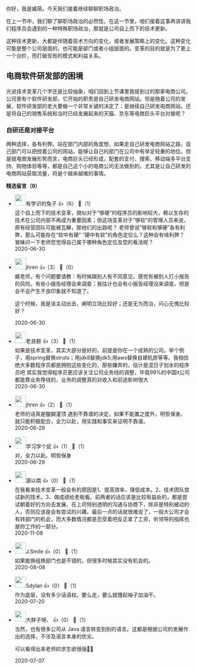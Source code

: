 你好，我是臧萌。今天我们接着继续聊聊职场政治。

在上一节中，我们聊了聊职场政治的必然性。在这一节里，咱们接着这事再讲讲我们程序员会遇到的一种特殊职场政治，那就是公司自上而下的技术更新。

这种技术更新，大都是伴随着技术方向的变化，或者发展策略上的变化。这种变化可能是整个公司层面的，也可能是部门或者小组层面的。变革的目的就是为了更上一个台阶，而打破现有的模式和利益关系。

## 电商软件研发部的困境

光说技术变革几个字还是比较抽象，咱们回到上节课里我提到过的那家电商公司。公司里有个软件研发部，它开始的职责是自己研发电商网站。但是随着公司的发展，软件研发部的老大要做一个非常关键的决定了：是继续自己研发电商网站，还是将自己的销售系统和当时已经发展起来的天猫、京东等电商巨头平台对接呢？

### 自研还是对接平台

两种选择，各有利弊。站在部门内部的角度想，如果走自己研发电商网站之路，自己部门可以把控着公司的网站，能够让自己的部门在公司中有举足轻重的地位。但是就电商发展形势而言，电商巨头已经形成，配套的支付、搜索、移动端多平台支持、购物体验等等，都是自己这个小的电商公司无法做到的。尤其是让自己研发的电商网站获取流量，将是个越来越难的事情。
<div><strong>精选留言（9）</strong></div><ul>
<li><img src="http://thirdwx.qlogo.cn/mmopen/vi_32/Q0j4TwGTfTIicr82CnrdEjibibAvyeKRQHszSzIAqoCWxN0kqC442XcjEae6S9j6NDtKLpg4Da4CUQQeUFUicWqiaDw/132" width="30px"><span>有学识的兔子</span> 👍（6） 💬（1）<div>这个自上而下的技术变革，貌似对于“够硬”的程序员的影响较大，赖以生存的技术在公司内部不再成为重要因素；但这场变革对于“够软”的管理人员来说，原有经营团队可能被瓦解，那他们的出路呢？
老师曾说“够软和够硬”各有利弊，那么可能存在“软中有硬” “硬中有软”的角色定位么？这种会有啥利弊？
冒昧问一下老师您觉得自己属于哪种角色定位及您的看法呢？</div>2020-06-30</li><br/><li><img src="https://static001.geekbang.org/account/avatar/00/18/5e/3b/845fb641.jpg" width="30px"><span>jhren</span> 👍（3） 💬（0）<div>臧老师，有个问题要请教：有时候跟别人有不同意见，感觉有被别人打小报告的风险。有些小报告经理会来调查；我估计也会有小报告经理没来调查，但是会不会产生不良印象就不知道了。

这个时候，我是该主动出击，阐明立场比较好；还是无为而治，问心无愧比较好？</div>2020-06-30</li><br/><li><img src="https://static001.geekbang.org/account/avatar/00/12/03/de/fe473006.jpg" width="30px"><span>老艮额</span> 👍（3） 💬（1）<div>如果是技术变革，其实大部分是好的，前提是你在一个成熟的公司。举个例子，用spring替换struts；用jdk8替换jdk5;用aws替换自建机房等等。我相信绝大多数程序员都是拥抱这些变化的，那些嫌弃的，估计是混日子划水的程序员吧
其实我觉得程序员更应该关注公司业务线的调整，毕竟99%的中国it公司都是靠业务挣钱的，业务的调整真的对收入和前途影响很大</div>2020-06-30</li><br/><li><img src="https://static001.geekbang.org/account/avatar/00/18/5e/3b/845fb641.jpg" width="30px"><span>jhren</span> 👍（2） 💬（1）<div>老师的话真是醍醐灌顶
遇到不靠谱的决定，如果不能置之度外，明哲保身。
就只能积极配合，全力以赴，用实践和事实来证明不靠谱。</div>2020-06-29</li><br/><li><img src="https://static001.geekbang.org/account/avatar/00/10/01/b9/73435279.jpg" width="30px"><span>学习学个屁</span> 👍（1） 💬（1）<div>对，全力以赴。明哲保身</div>2020-06-29</li><br/><li><img src="https://static001.geekbang.org/account/avatar/00/1b/ab/aa/4f20691d.jpg" width="30px"><span>源以南</span> 👍（0） 💬（1）<div>在我看来技术变革一般会有的原因是1、提高效率，降低成本。2、技术团队尝试新的技术。3、做成绩给老板看。前两者的话应该是比较有益处的，都是尝试朝着好的方向去发展。在上司特别透明的沟通与协商下，除非是特别被动的人，否则应该是会有尝试的兴趣。最后一点的话就很难说了，一般大公司才会有转部门的机会，而大多数情况都是忍受着吧反正拿了工资，听领导的指挥也是你工作的一部分。</div>2020-11-08</li><br/><li><img src="https://static001.geekbang.org/account/avatar/00/14/64/9b/d1ab239e.jpg" width="30px"><span>J.Smile</span> 👍（0） 💬（1）<div>如果能换组换部门也是不错的，但很多时候其实没有机会的。</div>2020-08-08</li><br/><li><img src="https://static001.geekbang.org/account/avatar/00/0f/63/77/423345ab.jpg" width="30px"><span>Sdylan</span> 👍（0） 💬（1）<div>作为底层，没有多少话语权。要么走，要么就撸起袖子加油干。</div>2020-07-20</li><br/><li><img src="https://static001.geekbang.org/account/avatar/00/13/33/0b/fd18c8ab.jpg" width="30px"><span>大胖子呀、</span> 👍（0） 💬（1）<div>当然，也有很多公司从 Java 语言转变到别的语言。这都是根据公司的发展作出的选择，不涉及语言本身的优劣。


可以看得出来老师的求生欲很强🤣🤣</div>2020-07-07</li><br/>
</ul>